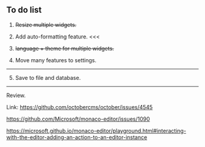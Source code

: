 ## To do list

1. ~~Resize multiple widgets.~~

2. Add auto-formatting feature. <<<

3. ~~language + theme for multiple widgets.~~

4. Move many features to settings.

---

5. Save to file and database.

---

Review.


Link: https://github.com/octobercms/october/issues/4545


https://github.com/Microsoft/monaco-editor/issues/1090

https://microsoft.github.io/monaco-editor/playground.html#interacting-with-the-editor-adding-an-action-to-an-editor-instance
